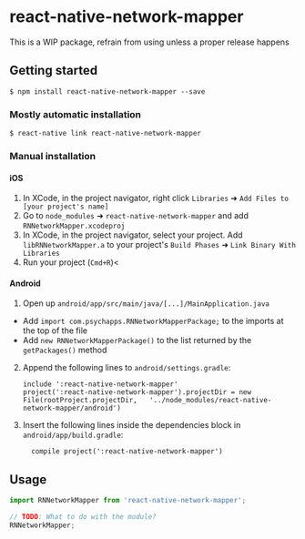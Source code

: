 
# react-native-network-mapper

This is a WIP package, refrain from using unless a proper release happens

## Getting started

`$ npm install react-native-network-mapper --save`

### Mostly automatic installation

`$ react-native link react-native-network-mapper`

### Manual installation


#### iOS

1. In XCode, in the project navigator, right click `Libraries` ➜ `Add Files to [your project's name]`
2. Go to `node_modules` ➜ `react-native-network-mapper` and add `RNNetworkMapper.xcodeproj`
3. In XCode, in the project navigator, select your project. Add `libRNNetworkMapper.a` to your project's `Build Phases` ➜ `Link Binary With Libraries`
4. Run your project (`Cmd+R`)<

#### Android

1. Open up `android/app/src/main/java/[...]/MainApplication.java`
  - Add `import com.psychapps.RNNetworkMapperPackage;` to the imports at the top of the file
  - Add `new RNNetworkMapperPackage()` to the list returned by the `getPackages()` method
2. Append the following lines to `android/settings.gradle`:
  	```
  	include ':react-native-network-mapper'
  	project(':react-native-network-mapper').projectDir = new File(rootProject.projectDir, 	'../node_modules/react-native-network-mapper/android')
  	```
3. Insert the following lines inside the dependencies block in `android/app/build.gradle`:
  	```
      compile project(':react-native-network-mapper')
  	```


## Usage
```javascript
import RNNetworkMapper from 'react-native-network-mapper';

// TODO: What to do with the module?
RNNetworkMapper;
```
  